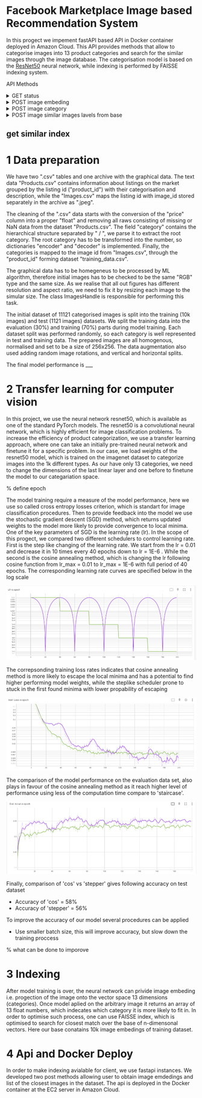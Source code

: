 # Facebook Marketplace Image based Recommendation System

In this progect we impement fastAPI based API in Docker container deployed in Amazon Cloud. This API provides methods that allow to categorise images into 13 product categories and search for the similar images through the image database. The categorisation model is based on the [ResNet50](https://pytorch.org/vision/main/models/generated/torchvision.models.resnet50.html) neural network, while indexing is performed by FAISSE indexing system. 

API Methods

<details>
    <summary>GET status</summary>
    https://github.com/WitnessOfThe/facebook-marketplaces-recommendation-ranking-system/blob/d4a6b261455974b2ef559cc48538ed1ede9a3734/requests_templates/api_health_check.py#L2-L8
</details>
<details>
  <summary>POST image embeding</summary>
   https://github.com/WitnessOfThe/facebook-marketplaces-recommendation-ranking-system/blob/753ef885bbf82c3d4fa354c5fe3a09ea23093dd6/requests_templates/api_post_image_embedings.py#L2-L17</details>
<details>
  <summary>POST image category</summary>
  https://github.com/WitnessOfThe/facebook-marketplaces-recommendation-ranking-system/blob/01f1a60fb88dcc5b0336f5c34b95b7a6cab13858/requests_templates/api_post_category.py#L2-L24
</details>
<details>
  <summary>POST image similar images lavels from base</summary>
</details>

## get similar index

# 1 Data preparation

We have two ".csv" tables and one archive with the graphical data. The text data "Products.csv" contains information about listings on the market grouped by the listing id ("product_id") with their categorisation and description, while the "Images.csv" maps the listing id with image_id stored separately in the archive as ".jpeg".

The cleaning of the ".csv" data starts with the conversion of the "price" column into a proper "float" and removing all raws consisting of missing or NaN data from the dataset "Products.csv". 
The field "category" contains the hierarchical structure separated by " / ", we parse it to extract the root category. 
The root category has to be transformed into the number, so dictionaries "encoder" and "decoder" is implemented.
Finally, the categories is mapped to the image id from "Images.csv", through the "product_id" forming dataset "training_data.csv".

The graphical data has to be homegeneus to be processed by ML algorithm, therefore initial images has to be checked to be the same "RGB" type and the same size. As we realise that all out figures has different resolution and aspect ratio, we need to fix it by resizing each image to the simular size. The class ImagesHandle is responsible for performing this task.

The initial dataset of 11121 categorised images is split into the training (10k images) and test (1121 images) datasets. We split the training data into the evaluation (30%) and training (70%) parts during model training. Each dataset split was performed randomly, so each category is well represented in test and training data. The prepared images are all homogenous, normalised and set to be a size of 256x256. The data augmentation also used adding random image rotations, and vertical and horizontal splits.

The final model performance is ___

# 2 Transfer learning for computer vision

In this project, we use the neural network resnet50, which is available as one of the standard PyTorch models. The resnet50 is a convolutional neural network, which is highly efficient for image classification problems. To increase the efficiency of product categorization, we use a transfer learning approach, where one can take an initially pre-trained neural network and finetune it for a specific problem. In our case, we load weights of the resnet50 model, which is trained on the imagenet dataset to categorize images into the 1k different types. As our have only 13 categories, we need to change the dimensions of the last linear layer and one before to finetune the model to our categariation space.

% define epoch

The model training require a measure of the model performance, here we use so called cross entropy losses criterion, which is standart for image classification procedures. Then to provide feedback into the model we use the stochastic gradient descent (SGD) method, which returns updated weights to the model more likely to provide convergence to local minima. One of the key parameters of SGD is the learning rate (lr). In the scope of this progect, we compared two different schedulers to control learning rate. First is the step like changing of the learning rate. We start from the lr = 0.01 and decrease it in 10 times every 40 epochs down to lr = 1E-6 . While the second is the cosine annealing method, which is changing the lr following cosine function from lr_max = 0.01 to  lr_max = 1E-6 with full period of 40 epochs. The corresponding learning rate curves are specified below in the log scale

![plot](https://github.com/WitnessOfThe/facebook-marketplaces-recommendation-ranking-system/blob/main/readme_images/lr_curve.PNG)

The correpsonding training loss rates indicates that cosine annealing method is more likely to escape the local minima and has a potential to find higher performing model weights, while the steplike scheduler prone to stuck in the first found minima with lower propability of escaping

![plot](https://github.com/WitnessOfThe/facebook-marketplaces-recommendation-ranking-system/blob/main/readme_images/train_loss_vs_epoch.PNG)

The comparison of the model performance on the evaluation data set, also plays in favour of the cosine annealing method as it reach higher level of performance using less of the computation time compare to 'staircase'. 

![plot](https://github.com/WitnessOfThe/facebook-marketplaces-recommendation-ranking-system/blob/main/readme_images/eval_vs_epoch.PNG)

Finally, comparison of 'cos' vs 'stepper' gives following accuracy on test dataset

* Accuracy of 'cos' = 58%
* Accuracy of 'stepper' = 56%

To improve the accuracy of our model several procedures can be applied

* Use smaller batch size, this will improve accuracy, but slow down the training proccess

% what can be done to imporove

# 3 Indexing
After model training is over, the neural network can privide image embeding i.e. progection of the image onto the vector space 13 dimensions (categories). Once model aplied on the arbitrary image it returns an array of 13 float numbers, which indecates which category it is more likely to fit in. In order to optimise such process, one can use FAISSE index, which is optimised to search for closest match over the base of n-dimensonal vectors. Here our base conatains 10k image embedings of training dataset. 

# 4 Api and Docker Deploy
In order to make indexing avialable for client, we use fastapi instances. We developed two post methods allowing user to obtain image emdedings and list of the closest images in the dataset. The api is deployed in the Docker container at the EC2 server in Amazon Cloud. 
